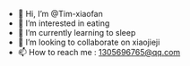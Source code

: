 - 👋 Hi, I’m @Tim-xiaofan
- 👀 I’m interested in eating
- 🌱 I’m currently learning to sleep
- 💞️ I’m looking to collaborate on  xiaojieji
- 📫 How to reach me : 1305696765@qq.com

<!---
Tim-xiaofan/Tim-xiaofan is a ✨ special ✨ repository because its `README.md` (this file) appears on your GitHub profile.
You can click the Preview link to take a look at your changes.
--->
